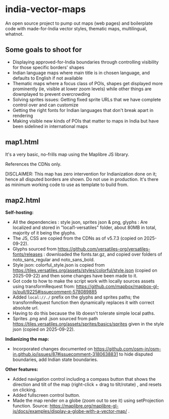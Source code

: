 # india-vector-maps

An open source project to pump out maps (web pages) and boilerplate code with made-for-India vector styles, thematic maps, multilingual, whatnot.


## Some goals to shoot for

- Displaying approved-for-India boundaries through controlling visibility for those specific borders' shapes
- Indian language maps where main title is in chosen language, and defaults to English if not available
- Thematic maps where a focus class of POIs, shapes get displayed more prominently (ie, visible at lower zoom levels) while other things are downplayed to prevent overcrowding
- Solving sprites issues: Getting fixed sprite URLs that we have complete control over and can customize
- Getting the right fonts for Indian languages that don't break apart in rendering
- Making visible new kinds of POIs that matter to maps in India but have been sidelined in international maps 


## map1.html 

It's a very basic, no-frills map using the Maplibre JS library.

References the CDNs only.

DISCLAIMER: This map has zero intervention for Indianization done on it; hence all disputed borders are shown. Do not use in production. It's there as minimum working code to use as template to build from.


## map2.html

**Self-hosting:**
- All the dependencies : style json, sprites json & png, glyphs : Are localized and stored in "local1-versatiles" folder, about 80MB in total, majority of it being the glyphs.
- The JS, CSS are copied from the CDNs as of v5.7.3 (copied on 2025-09-22).
- Glyphs sourced from https://github.com/versatiles-org/versatiles-fonts/releases : downloaded the fonts.tar.gz, and copied over folders of noto_sans_regular and noto_sans_bold.
- Style json: colorful_style.json is copied from https://tiles.versatiles.org/assets/styles/colorful/style.json (copied on 2025-09-22) and then some changes have been made to it.
- Got code to how to make the script work with locally sources assets using transformRequest from: https://github.com/mapbox/mapbox-gl-js/pull/9225#issuecomment-578089885
- Added `local://./` prefix on the glyphs and sprites paths; the transformRequest function then dynamically replaces it with correct absolute url.
- Having to do this because the lib doesn't tolerate simple local paths.
- Sprites .png and .json sourced from path https://tiles.versatiles.org/assets/sprites/basics/sprites given in the style json (copied on 2025-09-22).

**Indianizing the map:**
- Incorporated changes documented on https://github.com/osm-in/osm-in.github.io/issues/87#issuecomment-3180638831 to hide disputed boundaries, add Indian state boundaries.


**Other features:**
- Added navigation control including a compass button that shows the direction and tilt of the map (right-click + drag to tilt/rotate) , and resets on clicking.
- Added fullscreen control button.
- Made the map render on a globe (zoom out to see it) using setProjection function. Source: https://maplibre.org/maplibre-gl-js/docs/examples/display-a-globe-with-a-vector-map/ .

